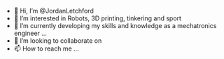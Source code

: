 - 👋 Hi, I’m @JordanLetchford
- 👀 I’m interested in Robots, 3D printing, tinkering and sport
- 🌱 I’m currently developing my skills and knowledge as a mechatronics engineer ...
- 💞️ I’m looking to collaborate on 
- 📫 How to reach me ...

<!---
JordanLetchford/JordanLetchford is a ✨ special ✨ repository because its `README.md` (this file) appears on your GitHub profile.
You can click the Preview link to take a look at your changes.
--->
